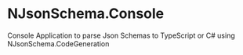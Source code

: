# NJsonSchema.Console
Console Application to parse Json Schemas to TypeScript or C# using NJsonSchema.CodeGeneration
